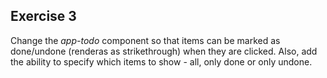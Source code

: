 ## Exercise 3

Change the _app-todo_ component so that items can be marked as done/undone (renderas as strikethrough) when they are clicked. Also, add the ability to specify which items to show - all, only done or only undone.

